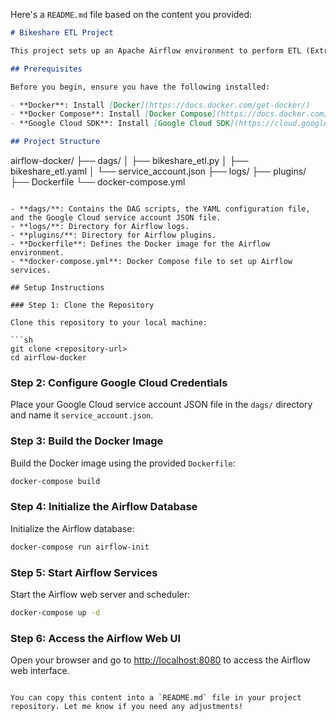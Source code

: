 Here's a `README.md` file based on the content you provided:

```markdown
# Bikeshare ETL Project

This project sets up an Apache Airflow environment to perform ETL (Extract, Transform, Load) operations on bikeshare data. The data is read from Google Cloud Storage and loaded into a BigQuery table.

## Prerequisites

Before you begin, ensure you have the following installed:

- **Docker**: Install [Docker](https://docs.docker.com/get-docker/)
- **Docker Compose**: Install [Docker Compose](https://docs.docker.com/compose/install/)
- **Google Cloud SDK**: Install [Google Cloud SDK](https://cloud.google.com/sdk/docs/install)

## Project Structure

```
airflow-docker/
├── dags/
│   ├── bikeshare_etl.py
│   ├── bikeshare_etl.yaml
│   └── service_account.json
├── logs/
├── plugins/
├── Dockerfile
└── docker-compose.yml
```

- **dags/**: Contains the DAG scripts, the YAML configuration file, and the Google Cloud service account JSON file.
- **logs/**: Directory for Airflow logs.
- **plugins/**: Directory for Airflow plugins.
- **Dockerfile**: Defines the Docker image for the Airflow environment.
- **docker-compose.yml**: Docker Compose file to set up Airflow services.

## Setup Instructions

### Step 1: Clone the Repository

Clone this repository to your local machine:

```sh
git clone <repository-url>
cd airflow-docker
```

### Step 2: Configure Google Cloud Credentials

Place your Google Cloud service account JSON file in the `dags/` directory and name it `service_account.json`.

### Step 3: Build the Docker Image

Build the Docker image using the provided `Dockerfile`:

```sh
docker-compose build
```

### Step 4: Initialize the Airflow Database

Initialize the Airflow database:

```sh
docker-compose run airflow-init
```

### Step 5: Start Airflow Services

Start the Airflow web server and scheduler:

```sh
docker-compose up -d
```

### Step 6: Access the Airflow Web UI

Open your browser and go to [http://localhost:8080](http://localhost:8080) to access the Airflow web interface.
```

You can copy this content into a `README.md` file in your project repository. Let me know if you need any adjustments!